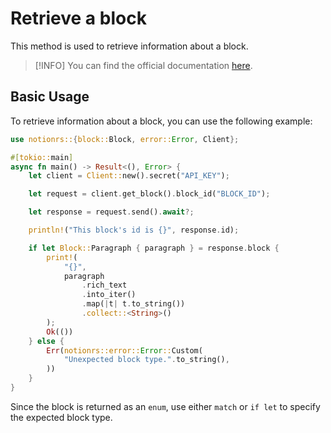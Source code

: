 # Retrieve a block

This method is used to retrieve information about a block.

> [!INFO]
> You can find the official documentation [here](https://developers.notion.com/reference/retrieve-a-block).

## Basic Usage

To retrieve information about a block, you can use the following example:

```rs
use notionrs::{block::Block, error::Error, Client};

#[tokio::main]
async fn main() -> Result<(), Error> {
    let client = Client::new().secret("API_KEY");

    let request = client.get_block().block_id("BLOCK_ID");

    let response = request.send().await?;

    println!("This block's id is {}", response.id);

    if let Block::Paragraph { paragraph } = response.block {
        print!(
            "{}",
            paragraph
                .rich_text
                .into_iter()
                .map(|t| t.to_string())
                .collect::<String>()
        );
        Ok(())
    } else {
        Err(notionrs::error::Error::Custom(
            "Unexpected block type.".to_string(),
        ))
    }
}
```

Since the block is returned as an `enum`, use either `match` or `if let` to specify the expected block type.
